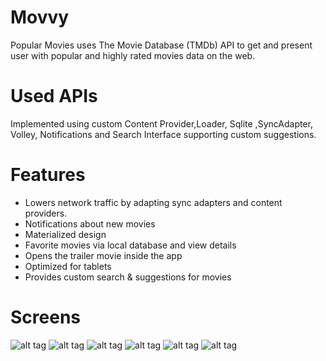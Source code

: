 # Movvy

Popular Movies uses The Movie Database (TMDb) API to get and present user with popular and highly rated movies data on the web.
# Used APIs 
Implemented using custom Content Provider,Loader, Sqlite ,SyncAdapter, Volley, Notifications and Search Interface supporting custom suggestions.

# Features
- Lowers network traffic by adapting sync adapters and content providers.
- Notifications about new movies
- Materialized design
- Favorite movies via local database and view details 
- Opens the trailer movie inside the app
- Optimized for tablets
- Provides custom search & suggestions for movies

# Screens
![alt tag](https://cloud.githubusercontent.com/assets/18499393/25460467/4b78fab4-2aec-11e7-8c1c-5f2b4b412e2a.png)
![alt tag](https://cloud.githubusercontent.com/assets/18499393/25460470/526a5e1c-2aec-11e7-9029-b50a813c2c49.png)
![alt tag](https://cloud.githubusercontent.com/assets/18499393/25460476/57863d44-2aec-11e7-836e-683eb9fad32c.png)
![alt tag](https://cloud.githubusercontent.com/assets/18499393/25460480/5b11e6f2-2aec-11e7-8011-1f697a36a37e.png)
![alt tag](https://cloud.githubusercontent.com/assets/18499393/25460483/5eabc59e-2aec-11e7-9bd6-d750dfea41c1.png)
![alt tag](https://cloud.githubusercontent.com/assets/18499393/25460485/60b3f79e-2aec-11e7-9202-58b639e5cdbf.png)
